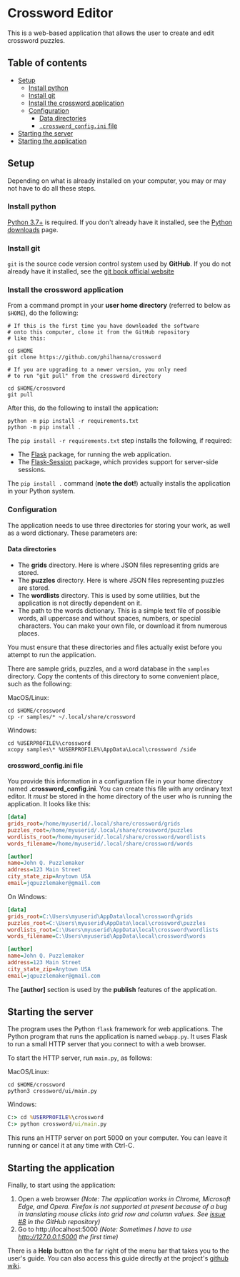 # Crossword Editor

This is a web-based application that allows the user
to create and edit crossword puzzles.

## Table of contents
- [Setup](#setup)
    - [Install python](#install-python)
    - [Install git](#install-git)
    - [Install the crossword application](#install-the-crossword-application)
    - [Configuration](#configuration)
        - [Data directories](#data-directories)
        - [`.crossword_config.ini` file](#crossword-configini-file)
- [Starting the server](#starting-the-server)
- [Starting the application](#starting-the-application)

## Setup

Depending on what is already installed on your computer,
you may or may not have to do all these steps.

### Install python
[Python 3.7+](https://www.python.org/) is required.
If you don't already have it installed, see the
[Python downloads](https://www.python.org/downloads/release) page.

### Install git
`git` is the source code version control system used by **GitHub**.
If you do not already have it installed, see the 
[git book official website](https://git-scm.com/book/en/v2/Getting-Started-Installing-Git)

### Install the crossword application
From a command prompt in your **user home directory** (referred to
below as `$HOME`), do the following:
```
# If this is the first time you have downloaded the software
# onto this computer, clone it from the GitHub repository
# like this:

cd $HOME
git clone https://github.com/philhanna/crossword

# If you are upgrading to a newer version, you only need
# to run "git pull" from the crossword directory

cd $HOME/crossword
git pull
```

After this, do the following to install the application:
```
python -m pip install -r requirements.txt
python -m pip install .
```
The `pip install -r requirements.txt` step installs the
following, if required:
- The [Flask](https://flask.palletsprojects.com/en/1.1.x/) package,
for running the web application.
- The [Flask-Session](https://flasksession.readthedocs.io/en/latest/)
package, which provides support for server-side sessions.

The `pip install .` command (**note the dot!**) actually installs
the application in your Python system.

### Configuration

The application needs to use three directories for storing your work,
as well as a word dictionary.  These parameters are:

#### Data directories

- The **grids** directory.
Here is where JSON files representing grids are stored.
- The **puzzles** directory.
Here is where JSON files representing puzzles are stored.
- The **wordlists** directory.
This is used by some utilities, but the application is not
directly dependent on it.
- The path to the words dictionary.
This is a simple text file of possible words, all uppercase
and without spaces, numbers, or special characters.
You can make your own file, or download it from numerous
places.

You must ensure that these directories and files actually exist
before you attempt to run the application.

There are sample grids, puzzles, and a word database
in the `samples` directory. Copy the contents of this directory
to some convenient place, such as the following:

MacOS/Linux:
```
cd $HOME/crossword
cp -r samples/* ~/.local/share/crossword
```

Windows:
```
cd %USERPROFILE%\crossword
xcopy samples\* %USERPROFILE%\AppData\Local\crossword /side
```

#### crossword_config.ini file
You provide this information in a configuration file
in your home directory named **.crossword_config.ini**.
You can create this file with any ordinary text editor.
It *must* be stored in the home directory of the user
who is running the application.
It looks like this:

```ini
[data]
grids_root=/home/myuserid/.local/share/crossword/grids
puzzles_root=/home/myuserid/.local/share/crossword/puzzles
wordlists_root=/home/myuserid/.local/share/crossword/wordlists
words_filename=/home/myuserid/.local/share/crossword/words

[author]
name=John Q. Puzzlemaker
address=123 Main Street
city_state_zip=Anytown USA
email=jqpuzzlemaker@gmail.com
```

On Windows:

```ini
[data]
grids_root=C:\Users\myuserid\AppData\local\crossword\grids
puzzles_root=C:\Users\myuserid\AppData\local\crossword\puzzles
wordlists_root=C:\Users\myuserid\AppData\local\crossword\wordlists
words_filename=C:\Users\myuserid\AppData\local\crossword\words

[author]
name=John Q. Puzzlemaker
address=123 Main Street
city_state_zip=Anytown USA
email=jqpuzzlemaker@gmail.com
```

The **[author]** section is used by the **publish** features
of the application.

## Starting the server

The program uses the Python `flask` framework for web applications.
The Python program that runs the application is named `webapp.py`.
It uses Flask to run a small HTTP server that you connect to with
a web browser.

To start the HTTP server, run `main.py`, as follows:

MacOS/Linux:
```
cd $HOME/crossword
python3 crossword/ui/main.py
```

Windows:
```bat
C:> cd %USERPROFILE%\crossword
C:> python crossword/ui/main.py
```

This runs an HTTP server on port 5000 on your computer.
You can leave it running or cancel it at any time with Ctrl-C.

## Starting the application

Finally, to start using the application:

1. Open a web browser
_(Note: The application works in Chrome, Microsoft Edge, and Opera.
Firefox is not supported at present because of a
bug in translating mouse clicks into grid row and column values.
See [issue #8](https://github.com/philhanna/crossword/issues/8)
in the GitHub repository)_
2. Go to http://localhost:5000
_(Note: Sometimes I have to use http://127.0.0.1:5000 the first time)_

There is a **Help** button on the far right of the menu bar
that takes you to the user's guide.
You can also access this guide directly at the project's
[github wiki](https://github.com/philhanna/crossword/wiki).
